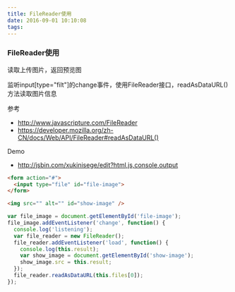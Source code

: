 ```yaml
---
title: FileReader使用
date: 2016-09-01 10:10:08
tags:
---
```

### FileReader使用
读取上传图片，返回预览图

监听input[type="filt"]的change事件，使用FileReader接口，readAsDataURL()方法读取图片信息

参考
- http://www.javascripture.com/FileReader
- https://developer.mozilla.org/zh-CN/docs/Web/API/FileReader#readAsDataURL()

Demo
- http://jsbin.com/xukinisege/edit?html,js,console,output

```html
<form action="#">
  <input type="file" id="file-image">
</form>

<img src="" alt="" id="show-image" />
```

```javascript
var file_image = document.getElementById('file-image');
file_image.addEventListener('change', function() {
  console.log('listening');
  var file_reader = new FileReader();
  file_reader.addEventListener('load', function() {
    console.log(this.result);
    var show_image = document.getElementById('show-image');
    show_image.src = this.result;
  });
  file_reader.readAsDataURL(this.files[0]);
});
```
